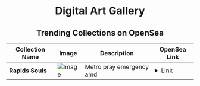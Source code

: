 <div align="center">

# Digital Art Gallery

## Trending Collections on OpenSea

| Collection Name                       | Image                                                                                     | Description                       | OpenSea Link                                                                                          |
|---------------------------------------|-------------------------------------------------------------------------------------------|-----------------------------------|--------------------------------------------------------------------------------------------------------|
| **Rapids Souls** | ![Image](https://i.seadn.io/s/raw/files/dede72ea743ba0a49d7a22031fff3cb7.jpg?w=500&auto=format?w=200&auto=format) | Metro pray emergency amd | <details><summary>Link</summary>[Rapids Souls](https://opensea.io/collection/rapids-souls)</details> |

</div>